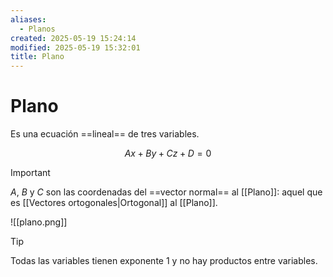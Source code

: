 ```yaml
---
aliases:
  - Planos
created: 2025-05-19 15:24:14
modified: 2025-05-19 15:32:01
title: Plano
---
```


# Plano

Es una ecuación ==lineal== de tres variables.

$$
Ax + By + Cz + D = 0
$$

> [!important]
> $A$, $B$ y $C$ son las coordenadas del ==vector normal== al [[Plano]]: aquel que es [[Vectores ortogonales|Ortogonal]] al [[Plano]].

![[plano.png]]

> [!tip]
> Todas las variables tienen exponente $1$ y no hay productos entre variables.
